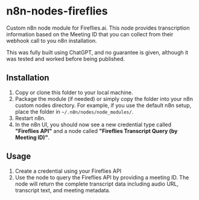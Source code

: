 # n8n-nodes-fireflies

Custom n8n node module for Fireflies.ai.
This node provides transcription information based on the Meeting ID that you can collect from their webhook call to you n8n installation.

This was fully built using ChatGPT, and no guarantee is given, although it was tested and worked before being published.

## Installation

1. Copy or clone this folder to your local machine.
2. Package the module (if needed) or simply copy the folder into your n8n custom nodes directory. For example, if you use the default n8n setup, place the folder in `~/.n8n/nodes/node_modules/`.
3. Restart n8n.
4. In the n8n UI, you should now see a new credential type called **"Fireflies API"** and a node called **"Fireflies Transcript Query (by Meeting ID)"**.

## Usage

1. Create a credential using your Fireflies API
2. Use the node to query the Fireflies API by providing a meeting ID. The node will return the complete transcript data including audio URL, transcript text, and meeting metadata.
